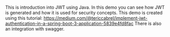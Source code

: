 This is introduction into JWT using Java. In this demo you can see how JWT is generated and how it is used for security concepts. This demo is created using this tutorial: https://medium.com/@tericcabrel/implement-jwt-authentication-in-a-spring-boot-3-application-5839e4fd8fac
There is also an integration with swagger. 
